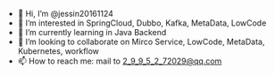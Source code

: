 - 👋 Hi, I’m @jessin20161124
- 👀 I’m interested in SpringCloud, Dubbo, Kafka, MetaData, LowCode
- 🌱 I’m currently learning in Java Backend
- 💞️ I’m looking to collaborate on Mirco Service, LowCode, MetaData, Kubernetes, workflow
- 📫 How to reach me: mail to 2_9_9_5_2_72029@qq.com 

<!---
jessin20161124/jessin20161124 is a ✨ special ✨ repository because its `README.md` (this file) appears on your GitHub profile.
You can click the Preview link to take a look at your changes.
--->
